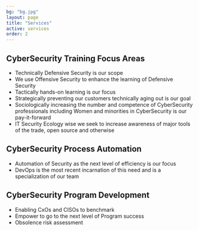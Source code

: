 ```yaml
---
bg: "bg.jpg"
layout: page
title: "Services"
active: services
order: 2
---
```

## CyberSecurity Training Focus Areas
* Technically Defensive Security is our scope
* We use Offensive Security to enhance the learning of Defensive Security
* Tactically hands-on learning is our focus
* Strategically preventing our customers technically aging out is our goal
* Sociologically increasing the number and competence of CyberSecurity professionals including Women and minorities in CyberSecurity is our pay-it-forward
* IT Security Ecology wise we seek to increase awareness of major tools of the trade, open source and otherwise

## CyberSecurity Process Automation
* Automation of Security as the next level of efficiency is our focus
* DevOps is the most recent incarnation of this need and is a specialization of our team

## CyberSecurity Program Development
* Enabling CxOs and CISOs to benchmark
* Empower to go to the next level of Program success
* Obsolence risk assessment 
